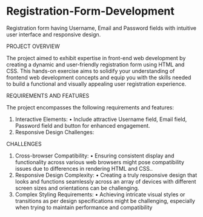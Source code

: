 
# Registration-Form-Development
 Registration form having Username, Email and Password fields with intuitive user interface and responsive design.

PROJECT OVERVIEW

The project aimed to exhibit expertise in front-end web development by creating a dynamic and user-friendly registration form using HTML and CSS. This hands-on exercise aims to solidify your understanding of frontend web development concepts and equip you with the skills needed to build a functional and visually appealing user registration experience.

REQUIREMENTS AND FEATURES

The project encompasses the following requirements and features:
1.	Interactive Elements:
•	Include attractive Username field, Email field, Password field and button for enhanced engagement.
2.	Responsive Design Challenges:

CHALLENGES
1.  Cross-browser Compatibility:
•	Ensuring consistent display and functionality across various web browsers might pose compatibility issues due to differences in rendering HTML and CSS..
2.  Responsive Design Complexity:
•	Creating a truly responsive design that looks and functions seamlessly across an array of devices with different screen sizes and orientations can be challenging.
5.  Complex Styling Requirements:
•	Achieving intricate visual styles or transitions as per design specifications might be challenging, especially when trying to maintain performance and compatibility
